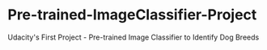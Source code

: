 # Pre-trained-ImageClassifier-Project
Udacity's First Project - Pre-trained Image Classifier to Identify Dog Breeds
